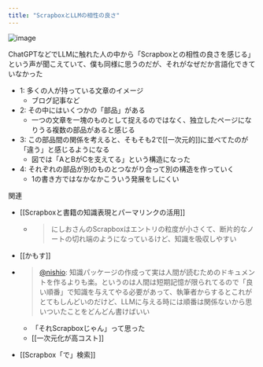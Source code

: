 ```yaml
---
title: "ScrapboxとLLMの相性の良さ"
---
```


![image](https://gyazo.com/642742b8e649b662509ba07e42a06f5d/thumb/1000)

ChatGPTなどでLLMに触れた人の中から「Scrapboxとの相性の良さを感じる」という声が聞こえていて、僕も同様に思うのだが、それがなぜだか言語化できていなかった

- 1: 多くの人が持っている文章のイメージ
    - ブログ記事など
- 2: その中にはいくつかの「部品」がある
    - 一つの文章を一塊のものとして捉えるのではなく、独立したページになりうる複数の部品があると感じる
- 3: この部品間の関係を考えると、そもそも2で[[一次元的]]に並べてたのが「違う」と感じるようになる
    - 図では「AとBがCを支えてる」という構造になった
- 4: それぞれの部品が別のものとつながり合って別の構造を作っていく
    - 1の書き方ではなかなかこういう発展をしにくい



関連
- [[Scrapboxと書籍の知識表現とパーマリンクの活用]]
    - > にしおさんのScrapboxはエントリの粒度が小さくて、断片的なノートの切れ端のようになっているけど、知識を吸収しやすい
- [[かもす]]

- > [@nishio](https://twitter.com/nishio/status/1643813597792071680): 知識パッケージの作成って実は人間が読むためのドキュメントを作るよりも楽。というのは人間は短期記憶が限られてるので「良い順番」で知識を与えてやる必要があって、執筆者からするとこれがとてもしんどいのだけど、LLMに与える時には順番は関係ないから思いついたことをどんどん書けばいい
    - 「それScrapboxじゃん」って思った
    - [[一次元化が高コスト]]

- [[Scrapbox「で」検索]]

